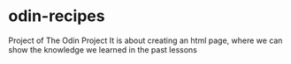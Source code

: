  # odin-recipes
Project of The Odin Project
It is about creating an html page, where we can show the knowledge we learned in the past lessons
